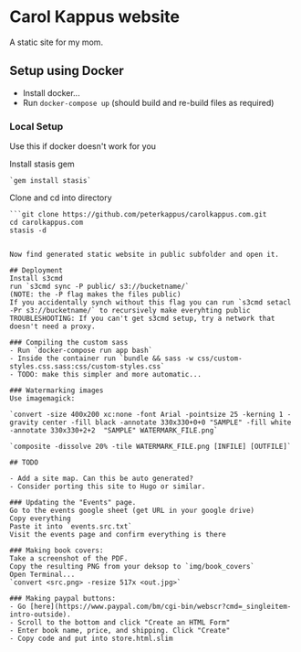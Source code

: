 # Carol Kappus website
A static site for my mom.

## Setup using Docker

- Install docker...
- Run `docker-compose up` (should build and re-build files as required)


### Local Setup
Use this if docker doesn't work for you

Install stasis gem

	`gem install stasis`

Clone and cd into directory

	```git clone https://github.com/peterkappus/carolkappus.com.git
	cd carolkappus.com
	stasis -d
```

Now find generated static website in public subfolder and open it.

## Deployment
Install s3cmd
run `s3cmd sync -P public/ s3://bucketname/`
(NOTE: the -P flag makes the files public)
If you accidentally synch without this flag you can run `s3cmd setacl -Pr s3://bucketname/` to recursively make everyhting public
TROUBLESHOOTING: If you can't get s3cmd setup, try a network that doesn't need a proxy.

### Compiling the custom sass
- Run `docker-compose run app bash`
- Inside the container run `bundle && sass -w css/custom-styles.css.sass:css/custom-styles.css`
- TODO: make this simpler and more automatic...

### Watermarking images
Use imagemagick:

`convert -size 400x200 xc:none -font Arial -pointsize 25 -kerning 1 -gravity center -fill black -annotate 330x330+0+0 "SAMPLE" -fill white -annotate 330x330+2+2  "SAMPLE" WATERMARK_FILE.png`

`composite -dissolve 20% -tile WATERMARK_FILE.png [INFILE] [OUTFILE]`

## TODO

- Add a site map. Can this be auto generated?
- Consider porting this site to Hugo or similar.

### Updating the "Events" page.
Go to the events google sheet (get URL in your google drive)
Copy everything
Paste it into `events.src.txt`
Visit the events page and confirm everything is there

### Making book covers:
Take a screenshot of the PDF.
Copy the resulting PNG from your deksop to `img/book_covers`
Open Terminal...
`convert <src.png> -resize 517x <out.jpg>`

### Making paypal buttons:
- Go [here](https://www.paypal.com/bm/cgi-bin/webscr?cmd=_singleitem-intro-outside).
- Scroll to the bottom and click "Create an HTML Form"
- Enter book name, price, and shipping. Click "Create"
- Copy code and put into store.html.slim

